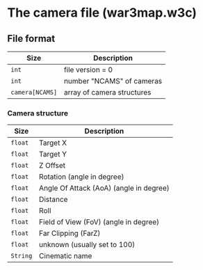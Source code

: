 # The camera file (war3map.w3c)
  
## File format

| Size | Description | 
| -----|-----|
| `int` | file version = 0 |
| `int` | number "NCAMS" of cameras |
| `camera[NCAMS]` | array of camera structures |

### Camera structure

| Size | Description | 
| -----|-----|
| `float` | Target X |
| `float` | Target Y |
| `float` | Z Offset |
| `float` | Rotation (angle in degree) |
| `float` | Angle Of Attack (AoA) (angle in degree) |
| `float` | Distance |
| `float` | Roll |
| `float` | Field of View (FoV) (angle in degree) |
| `float` | Far Clipping (FarZ) |
| `float` | unknown (usually set to 100) |
| `String` | Cinematic name |
